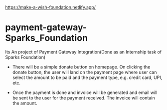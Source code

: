 https://make-a-wish-foundation.netlify.app/
# payment-gateway-Sparks_Foundation
Its An project of Payment Gateway Integration(Done as an Internship task of Sparks Foundation)

* There will be a simple donate button on homepage. On clicking
the donate button, the user will land on the payment page where
user can select the amount to be paid and the payment type, e.g.
credit card, UPI, etc.

* Once the payment is done and invoice will be generated and
email will be sent to the user for the payment received. The
invoice will contain the amount.
